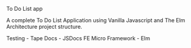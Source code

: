 To Do List app

A complete To Do List Application using Vanilla Javascript and The Elm Architecture project structure.

Testing - Tape 
Docs - JSDocs
FE Micro Framework - Elm

